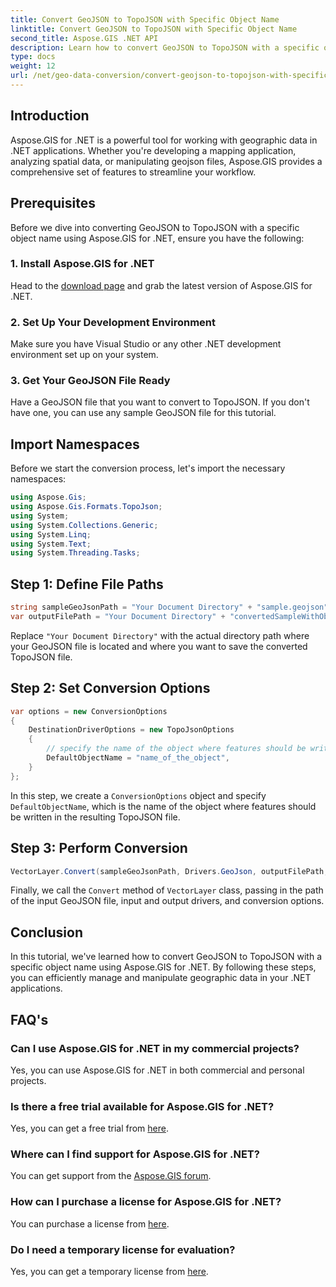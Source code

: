 ```yaml
---
title: Convert GeoJSON to TopoJSON with Specific Object Name
linktitle: Convert GeoJSON to TopoJSON with Specific Object Name
second_title: Aspose.GIS .NET API
description: Learn how to convert GeoJSON to TopoJSON with a specific object name using Aspose.GIS for .NET. This tutorial provides a step-by-step guide for efficient geographic data manipulation.
type: docs
weight: 12
url: /net/geo-data-conversion/convert-geojson-to-topojson-with-specific-object-name/
---
```

## Introduction
Aspose.GIS for .NET is a powerful tool for working with geographic data in .NET applications. Whether you're developing a mapping application, analyzing spatial data, or manipulating geojson files, Aspose.GIS provides a comprehensive set of features to streamline your workflow.
## Prerequisites
Before we dive into converting GeoJSON to TopoJSON with a specific object name using Aspose.GIS for .NET, ensure you have the following:
### 1. Install Aspose.GIS for .NET
Head to the [download page](https://releases.aspose.com/gis/net/) and grab the latest version of Aspose.GIS for .NET.
### 2. Set Up Your Development Environment
Make sure you have Visual Studio or any other .NET development environment set up on your system.
### 3. Get Your GeoJSON File Ready
Have a GeoJSON file that you want to convert to TopoJSON. If you don't have one, you can use any sample GeoJSON file for this tutorial.

## Import Namespaces
Before we start the conversion process, let's import the necessary namespaces:
```csharp
using Aspose.Gis;
using Aspose.Gis.Formats.TopoJson;
using System;
using System.Collections.Generic;
using System.Linq;
using System.Text;
using System.Threading.Tasks;
```

## Step 1: Define File Paths
```csharp
string sampleGeoJsonPath = "Your Document Directory" + "sample.geojson";
var outputFilePath = "Your Document Directory" + "convertedSampleWithObjectName_out.topojson";
```
Replace `"Your Document Directory"` with the actual directory path where your GeoJSON file is located and where you want to save the converted TopoJSON file.
## Step 2: Set Conversion Options
```csharp
var options = new ConversionOptions
{
    DestinationDriverOptions = new TopoJsonOptions
    {
        // specify the name of the object where features should be written
        DefaultObjectName = "name_of_the_object",
    }
};
```
In this step, we create a `ConversionOptions` object and specify `DefaultObjectName`, which is the name of the object where features should be written in the resulting TopoJSON file.
## Step 3: Perform Conversion
```csharp
VectorLayer.Convert(sampleGeoJsonPath, Drivers.GeoJson, outputFilePath, Drivers.TopoJson, options);
```
Finally, we call the `Convert` method of `VectorLayer` class, passing in the path of the input GeoJSON file, input and output drivers, and conversion options.

## Conclusion
In this tutorial, we've learned how to convert GeoJSON to TopoJSON with a specific object name using Aspose.GIS for .NET. By following these steps, you can efficiently manage and manipulate geographic data in your .NET applications.
## FAQ's
### Can I use Aspose.GIS for .NET in my commercial projects?
Yes, you can use Aspose.GIS for .NET in both commercial and personal projects.
### Is there a free trial available for Aspose.GIS for .NET?
Yes, you can get a free trial from [here](https://releases.aspose.com/).
### Where can I find support for Aspose.GIS for .NET?
You can get support from the [Aspose.GIS forum](https://forum.aspose.com/c/gis/33).
### How can I purchase a license for Aspose.GIS for .NET?
You can purchase a license from [here](https://purchase.aspose.com/buy).
### Do I need a temporary license for evaluation?
Yes, you can get a temporary license from [here](https://purchase.aspose.com/temporary-license/).
